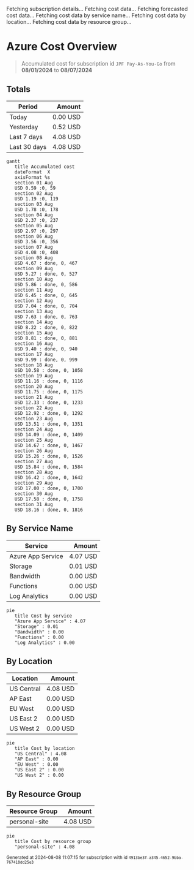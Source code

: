 Fetching subscription details...
Fetching cost data...
Fetching forecasted cost data...
Fetching cost data by service name...
Fetching cost data by location...
Fetching cost data by resource group...
# Azure Cost Overview

> Accumulated cost for subscription id `JPF Pay-As-You-Go` from **08/01/2024** to **08/07/2024**

## Totals

|Period|Amount|
|---|---:|
|Today|0.00 USD|
|Yesterday|0.52 USD|
|Last 7 days|4.08 USD|
|Last 30 days|4.08 USD|

```mermaid
gantt
   title Accumulated cost
   dateFormat  X
   axisFormat %s
   section 01 Aug
   USD 0.59 :0, 59
   section 02 Aug
   USD 1.19 :0, 119
   section 03 Aug
   USD 1.78 :0, 178
   section 04 Aug
   USD 2.37 :0, 237
   section 05 Aug
   USD 2.97 :0, 297
   section 06 Aug
   USD 3.56 :0, 356
   section 07 Aug
   USD 4.08 :0, 408
   section 08 Aug
   USD 4.67 : done, 0, 467
   section 09 Aug
   USD 5.27 : done, 0, 527
   section 10 Aug
   USD 5.86 : done, 0, 586
   section 11 Aug
   USD 6.45 : done, 0, 645
   section 12 Aug
   USD 7.04 : done, 0, 704
   section 13 Aug
   USD 7.63 : done, 0, 763
   section 14 Aug
   USD 8.22 : done, 0, 822
   section 15 Aug
   USD 8.81 : done, 0, 881
   section 16 Aug
   USD 9.40 : done, 0, 940
   section 17 Aug
   USD 9.99 : done, 0, 999
   section 18 Aug
   USD 10.58 : done, 0, 1058
   section 19 Aug
   USD 11.16 : done, 0, 1116
   section 20 Aug
   USD 11.75 : done, 0, 1175
   section 21 Aug
   USD 12.33 : done, 0, 1233
   section 22 Aug
   USD 12.92 : done, 0, 1292
   section 23 Aug
   USD 13.51 : done, 0, 1351
   section 24 Aug
   USD 14.09 : done, 0, 1409
   section 25 Aug
   USD 14.67 : done, 0, 1467
   section 26 Aug
   USD 15.26 : done, 0, 1526
   section 27 Aug
   USD 15.84 : done, 0, 1584
   section 28 Aug
   USD 16.42 : done, 0, 1642
   section 29 Aug
   USD 17.00 : done, 0, 1700
   section 30 Aug
   USD 17.58 : done, 0, 1758
   section 31 Aug
   USD 18.16 : done, 0, 1816
```

## By Service Name

|Service|Amount|
|---|---:|
|Azure App Service|4.07 USD|
|Storage|0.01 USD|
|Bandwidth|0.00 USD|
|Functions|0.00 USD|
|Log Analytics|0.00 USD|

```mermaid
pie
   title Cost by service
   "Azure App Service" : 4.07
   "Storage" : 0.01
   "Bandwidth" : 0.00
   "Functions" : 0.00
   "Log Analytics" : 0.00
```

## By Location

|Location|Amount|
|---|---:|
|US Central|4.08 USD|
|AP East|0.00 USD|
|EU West|0.00 USD|
|US East 2|0.00 USD|
|US West 2|0.00 USD|

```mermaid
pie
   title Cost by location
   "US Central" : 4.08
   "AP East" : 0.00
   "EU West" : 0.00
   "US East 2" : 0.00
   "US West 2" : 0.00
```

## By Resource Group

|Resource Group|Amount|
|---|---:|
|personal-site|4.08 USD|

```mermaid
pie
   title Cost by resource group
   "personal-site" : 4.08
```

<sup>Generated at 2024-08-08 11:07:15 for subscription with id `4913be3f-a345-4652-9bba-767418dd25e3`</sup>
